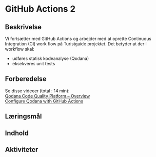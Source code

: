 # GitHub Actions 2

## Beskrivelse
Vi fortsætter med GitHub Actions og arbejder med at oprette Continuous Integration (CI) work flow på Turistguide projektet.
Det betyder at der i workflow skal:  
- udføres statisk kodeanalyse (Qodana)
- eksekveres unit tests
## Forberedelse
Se disse videoer (total : 14 min):  
[Qodana Code Quality Platform – Overview](https://www.youtube.com/watch?v=WrhnUnzMUCg)  
[Configure Qodana with GitHub Actions](https://www.youtube.com/watch?v=JrWQkqaXZFQ)

## Læringsmål

## Indhold

## Aktiviteter
